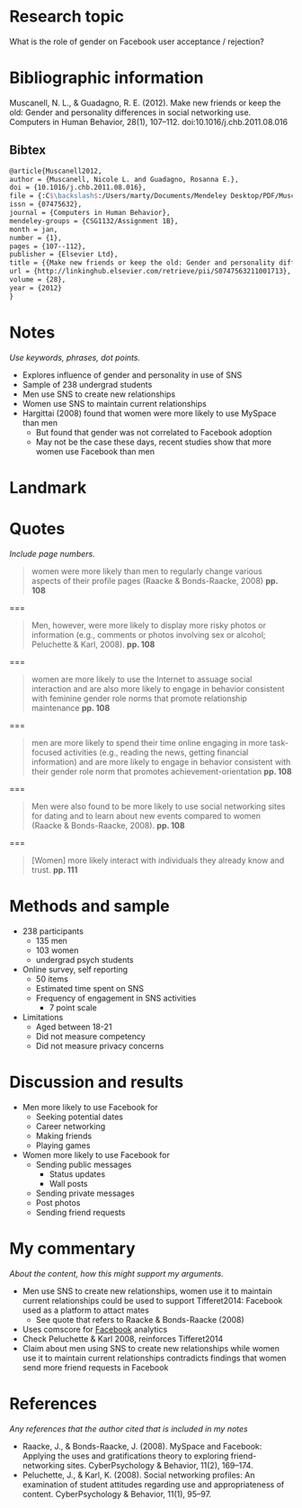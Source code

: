# Research topic

What is the role of gender on Facebook user acceptance / rejection?

# Bibliographic information

Muscanell, N. L., & Guadagno, R. E. (2012). Make new friends or keep the old: Gender and personality differences in social networking use. Computers in Human Behavior, 28(1), 107–112. doi:10.1016/j.chb.2011.08.016

## Bibtex

``` tex
@article{Muscanell2012,
author = {Muscanell, Nicole L. and Guadagno, Rosanna E.},
doi = {10.1016/j.chb.2011.08.016},
file = {:C$\backslash$:/Users/marty/Documents/Mendeley Desktop/PDF/Muscanell, Guadagno/Computers in Human Behavior/Muscanell, Guadagno - 2012 - Make new friends or keep the old Gender and personality differences in social networking use.pdf:pdf},
issn = {07475632},
journal = {Computers in Human Behavior},
mendeley-groups = {CSG1132/Assignment 1B},
month = jan,
number = {1},
pages = {107--112},
publisher = {Elsevier Ltd},
title = {{Make new friends or keep the old: Gender and personality differences in social networking use}},
url = {http://linkinghub.elsevier.com/retrieve/pii/S0747563211001713},
volume = {28},
year = {2012}
}
```

# Notes

*Use keywords, phrases, dot points.*

- Explores influence of gender and personality in use of SNS
- Sample of 238 undergrad students
- Men use SNS to create new relationships
- Women use SNS to maintain current relationships
- Hargittai (2008) found that women were more likely to use MySpace than men
	- But found that gender was not correlated to Facebook adoption
	- May not be the case these days, recent studies show that more women use Facebook than men

# Landmark

# Quotes

*Include page numbers.*

>women were more likely than men to regularly change various aspects of their profile pages (Raacke & Bonds-Raacke, 2008) **pp. 108**

===

>Men, however, were more likely to display more risky photos or information (e.g., comments or photos involving sex or alcohol; Peluchette & Karl, 2008). **pp. 108**

===

>women are more likely to use the Internet to assuage social interaction and are also more likely to engage in behavior consistent with feminine gender role norms that promote relationship maintenance **pp. 108**

===

>men are more likely to spend their time online engaging in more task-focused activities (e.g., reading the news, getting financial information) and are more likely to engage in behavior consistent with their gender role norm that promotes achievement-orientation **pp. 108**

===

>Men were also found to be more likely to use social networking sites for dating and to learn about new events compared to women (Raacke & Bonds-Raacke, 2008). **pp. 108**

===

>[Women] more likely interact with individuals they already know and trust. **pp. 111**

# Methods and sample

- 238 participants
	- 135 men
	- 103 women
	- undergrad psych students
- Online survey, self reporting
	- 50 items
	- Estimated time spent on SNS
	- Frequency of engagement in SNS activities
		- 7 point scale
- Limitations
	- Aged between 18-21
	- Did not measure competency
	- Did not measure privacy concerns

# Discussion and results

- Men more likely to use Facebook for
	- Seeking potential dates
	- Career networking
	- Making friends
	- Playing games
- Women more likely to use Facebook for
	- Sending public messages
		- Status updates
		- Wall posts
	- Sending private messages
	- Post photos
	- Sending friend requests

# My commentary

*About the content, how this might support my arguments.*

- Men use SNS to create new relationships, women use it to maintain current relationships could be used to support Tifferet2014: Facebook used as a platform to attact mates
	- See quote that refers to Raacke & Bonds-Raacke (2008)
- Uses comscore for [Facebook](http://www.comscore.com/) analytics
- Check Peluchette & Karl 2008, reinforces Tifferet2014
- Claim about men using SNS to create new relationships while women use it to maintain current relationships contradicts findings that women send more friend requests in Facebook

# References

*Any references that the author cited that is included in my notes*

- Raacke, J., & Bonds-Raacke, J. (2008). MySpace and Facebook: Applying the uses and gratifications theory to exploring friend-networking sites. CyberPsychology & Behavior, 11(2), 169–174.
- Peluchette, J., & Karl, K. (2008). Social networking profiles: An examination of student attitudes regarding use and appropriateness of content. CyberPsychology & Behavior, 11(1), 95–97.
